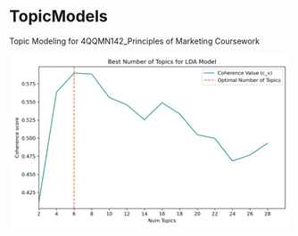# TopicModels
 Topic Modeling for 4QQMN142_Principles of Marketing Coursework

![Topic Coherence](topic_coherence.png)
